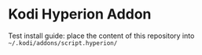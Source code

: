 # Kodi Hyperion Addon

Test install guide: place the content of this repository into ```~/.kodi/addons/script.hyperion/```
